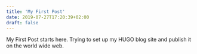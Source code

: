 ```yaml
---
title: 'My First Post'
date: 2019-07-27T17:20:39+02:00
draft: false
---
```


My First Post starts here. Trying to set up my HUGO blog site and publish it on the world wide web.
